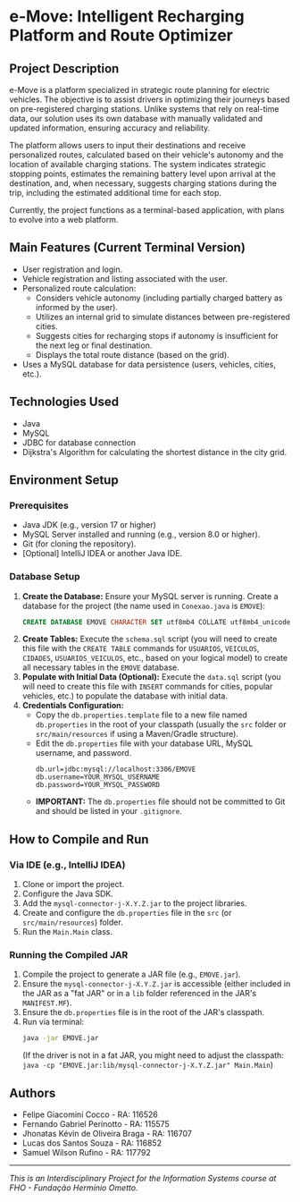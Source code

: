 # e-Move: Intelligent Recharging Platform and Route Optimizer

## Project Description

e-Move is a platform specialized in strategic route planning for electric vehicles. The objective is to assist drivers in optimizing their journeys based on pre-registered charging stations. Unlike systems that rely on real-time data, our solution uses its own database with manually validated and updated information, ensuring accuracy and reliability.

The platform allows users to input their destinations and receive personalized routes, calculated based on their vehicle's autonomy and the location of available charging stations. The system indicates strategic stopping points, estimates the remaining battery level upon arrival at the destination, and, when necessary, suggests charging stations during the trip, including the estimated additional time for each stop.

Currently, the project functions as a terminal-based application, with plans to evolve into a web platform.

## Main Features (Current Terminal Version)

* User registration and login.
* Vehicle registration and listing associated with the user.
* Personalized route calculation:
    * Considers vehicle autonomy (including partially charged battery as informed by the user).
    * Utilizes an internal grid to simulate distances between pre-registered cities.
    * Suggests cities for recharging stops if autonomy is insufficient for the next leg or final destination.
    * Displays the total route distance (based on the grid).
* Uses a MySQL database for data persistence (users, vehicles, cities, etc.).

## Technologies Used

* Java
* MySQL
* JDBC for database connection
* Dijkstra's Algorithm for calculating the shortest distance in the city grid.

## Environment Setup

### Prerequisites

* Java JDK (e.g., version 17 or higher)
* MySQL Server installed and running (e.g., version 8.0 or higher).
* Git (for cloning the repository).
* [Optional] IntelliJ IDEA or another Java IDE.

### Database Setup

1.  **Create the Database:**
    Ensure your MySQL server is running. Create a database for the project (the name used in `Conexao.java` is `EMOVE`):
    ```sql
    CREATE DATABASE EMOVE CHARACTER SET utf8mb4 COLLATE utf8mb4_unicode_ci;
    ```
2.  **Create Tables:**
    Execute the `schema.sql` script (you will need to create this file with the `CREATE TABLE` commands for `USUARIOS`, `VEICULOS`, `CIDADES`, `USUARIOS_VEICULOS`, etc., based on your logical model) to create all necessary tables in the `EMOVE` database.
3.  **Populate with Initial Data (Optional):**
    Execute the `data.sql` script (you will need to create this file with `INSERT` commands for cities, popular vehicles, etc.) to populate the database with initial data.
4.  **Credentials Configuration:**
    * Copy the `db.properties.template` file to a new file named `db.properties` in the root of your classpath (usually the `src` folder or `src/main/resources` if using a Maven/Gradle structure).
    * Edit the `db.properties` file with your database URL, MySQL username, and password.
        ```properties
        db.url=jdbc:mysql://localhost:3306/EMOVE
        db.username=YOUR_MYSQL_USERNAME
        db.password=YOUR_MYSQL_PASSWORD
        ```
    * **IMPORTANT:** The `db.properties` file should not be committed to Git and should be listed in your `.gitignore`.

## How to Compile and Run

### Via IDE (e.g., IntelliJ IDEA)
1.  Clone or import the project.
2.  Configure the Java SDK.
3.  Add the `mysql-connector-j-X.Y.Z.jar` to the project libraries.
4.  Create and configure the `db.properties` file in the `src` (or `src/main/resources`) folder.
5.  Run the `Main.Main` class.

### Running the Compiled JAR
1.  Compile the project to generate a JAR file (e.g., `EMOVE.jar`).
2.  Ensure the `mysql-connector-j-X.Y.Z.jar` is accessible (either included in the JAR as a "fat JAR" or in a `lib` folder referenced in the JAR's `MANIFEST.MF`).
3.  Ensure the `db.properties` file is in the root of the JAR's classpath.
4.  Run via terminal:
    ```bash
    java -jar EMOVE.jar
    ```
    (If the driver is not in a fat JAR, you might need to adjust the classpath: `java -cp "EMOVE.jar:lib/mysql-connector-j-X.Y.Z.jar" Main.Main`)

## Authors

* Felipe Giacomini Cocco - RA: 116526
* Fernando Gabriel Perinotto - RA: 115575
* Jhonatas Kévin de Oliveira Braga - RA: 116707
* Lucas dos Santos Souza - RA: 116852
* Samuel Wilson Rufino - RA: 117792

---
*This is an Interdisciplinary Project for the Information Systems course at FHO - Fundação Hermínio Ometto.*
